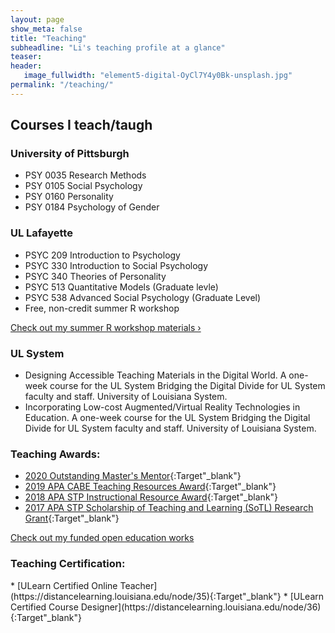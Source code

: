 ```yaml
---
layout: page
show_meta: false
title: "Teaching"
subheadline: "Li's teaching profile at a glance"
teaser: 
header:
   image_fullwidth: "element5-digital-OyCl7Y4y0Bk-unsplash.jpg"
permalink: "/teaching/"
---
```



## Courses I teach/taugh
### University of Pittsburgh
* PSY 0035 Research Methods
* PSY 0105 Social Psychology
* PSY 0160 Personality
* PSY 0184 Psychology of Gender

### UL Lafayette
* PSYC 209 Introduction to Psychology
* PSYC 330 Introduction to Social Psychology
* PSYC 340 Theories of Personality 
* PSYC 513 Quantitative Models (Graduate levle)
* PSYC 538 Advanced Social Psychology (Graduate Level)
* Free, non-credit summer R workshop 

<a class="radius button small" href="https://manyu26.github.io/daisolab/teaching/rsummer">Check out my summer R workshop materials ›</a>

### UL System
* Designing Accessible Teaching Materials in the Digital World. A one-week course for the UL System Bridging the Digital Divide for UL System faculty and staff. University of Louisiana System. 
* Incorporating Low-cost Augmented/Virtual Reality Technologies in Education. A one-week course for the UL System Bridging the Digital Divide for UL System faculty and staff. University of Louisiana System.


### Teaching Awards:
* [2020 Outstanding Master's Mentor](https://gradschool.louisiana.edu/blog/meet-outstanding-masters-mentor-dr-manyu-li){:Target"_blank"}
* [2019 APA CABE Teaching Resources Award](https://www.apa.org/about/awards/ptcc-teaching-resources?tab=4){:Target"_blank"}
* [2018 APA STP Instructional Resource Award](https://teachpsych.org/page-1610199){:Target"_blank"}
* [2017 APA STP Scholarship of Teaching and Learning (SoTL) Research Grant](https://teachpsych.org/SoTLGrant){:Target"_blank"}

<a class="radius button small" href="https://manyu26.github.io/daisolab/teaching/oer">Check out my funded open education works</a>

### Teaching Certification:

<div data-iframe-width="150" data-iframe-height="270" data-share-badge-id="29ee7336-f9ee-426b-b308-48ced9459529" data-share-badge-host="https://www.credly.com"></div><script type="text/javascript" async src="//cdn.credly.com/assets/utilities/embed.js"></script>
* [ULearn Certified Online Teacher](https://distancelearning.louisiana.edu/node/35){:Target"_blank"}
* [ULearn Certified Course Designer](https://distancelearning.louisiana.edu/node/36){:Target"_blank"}

